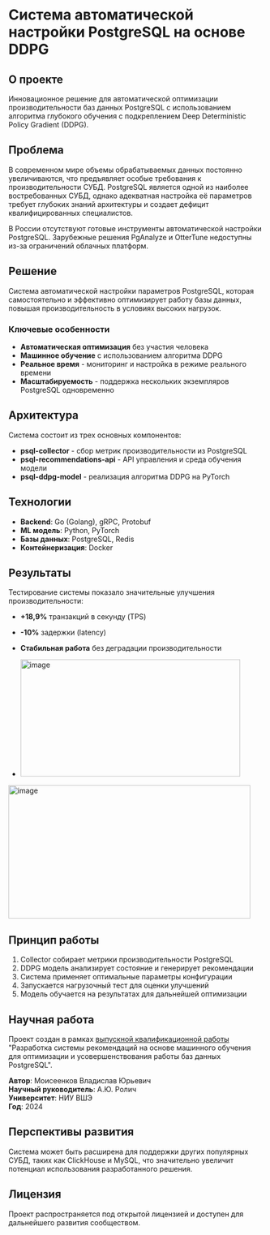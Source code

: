 # Система автоматической настройки PostgreSQL на основе DDPG

## О проекте

Инновационное решение для автоматической оптимизации производительности баз данных PostgreSQL с использованием алгоритма глубокого обучения с подкреплением Deep Deterministic Policy Gradient (DDPG).

## Проблема

В современном мире объемы обрабатываемых данных постоянно увеличиваются, что предъявляет особые требования к производительности СУБД. PostgreSQL является одной из наиболее востребованных СУБД, однако адекватная настройка её параметров требует глубоких знаний архитектуры и создает дефицит квалифицированных специалистов.

В России отсутствуют готовые инструменты автоматической настройки PostgreSQL. Зарубежные решения PgAnalyze и OtterTune недоступны из-за ограничений облачных платформ.

## Решение

Система автоматической настройки параметров PostgreSQL, которая самостоятельно и эффективно оптимизирует работу базы данных, повышая производительность в условиях высоких нагрузок.

### Ключевые особенности

- **Автоматическая оптимизация** без участия человека
- **Машинное обучение** с использованием алгоритма DDPG
- **Реальное время** - мониторинг и настройка в режиме реального времени
- **Масштабируемость** - поддержка нескольких экземпляров PostgreSQL одновременно

## Архитектура

Система состоит из трех основных компонентов:

- **psql-collector** - сбор метрик производительности из PostgreSQL
- **psql-recommendations-api** - API управления и среда обучения модели
- **psql-ddpg-model** - реализация алгоритма DDPG на PyTorch

## Технологии

- **Backend**: Go (Golang), gRPC, Protobuf
- **ML модель**: Python, PyTorch
- **Базы данных**: PostgreSQL, Redis
- **Контейнеризация**: Docker

## Результаты

Тестирование системы показало значительные улучшения производительности:

- **+18,9%** транзакций в секунду (TPS)
- **-10%** задержки (latency)
- **Стабильная работа** без деградации производительности

- <img width="433" height="231" alt="image" src="https://github.com/user-attachments/assets/b68d06b9-93b6-4625-b675-45e055f02c07" />

<img width="477" height="263" alt="image" src="https://github.com/user-attachments/assets/7fb8254c-affd-4626-a882-994dd6e21a30" />


## Принцип работы

1. Collector собирает метрики производительности PostgreSQL
2. DDPG модель анализирует состояние и генерирует рекомендации
3. Система применяет оптимальные параметры конфигурации
4. Запускается нагрузочный тест для оценки улучшений
5. Модель обучается на результатах для дальнейшей оптимизации

## Научная работа

Проект создан в рамках [выпускной квалификационной работы](https://www.hse.ru/ba/isct/students/diplomas/923568733) "Разработка системы рекомендаций на основе машинного обучения для оптимизации и усовершенствования работы баз данных PostgreSQL".

**Автор**: Моисеенков Владислав Юрьевич  
**Научный руководитель**: А.Ю. Ролич  
**Университет**: НИУ ВШЭ  
**Год**: 2024

## Перспективы развития

Система может быть расширена для поддержки других популярных СУБД, таких как ClickHouse и MySQL, что значительно увеличит потенциал использования разработанного решения.

## Лицензия

Проект распространяется под открытой лицензией и доступен для дальнейшего развития сообществом.
